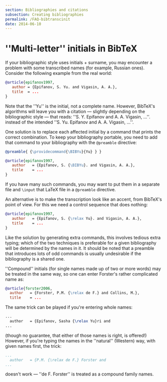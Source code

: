 ```yaml
---
section: Bibliographies and citations
subsection: Creating bibliographies
permalink: /FAQ-bibtranscinit
date: 2014-06-10
---
```


# ''Multi-letter'' initials in BibTeX

If your bibliographic style uses initials&nbsp;+ surname, you may encounter
a problem with some transcribed names (for example, Russian ones).
Consider the following example from the real world:
```bibtex
@article{epifanov1997,
   author = {Epifanov, S. Yu. and Vigasin, A. A.},
   title  = ...
}
```
Note that the ''Yu'' is the initial, not a complete name. However,
BibTeX's algorithms will leave you with a citation&nbsp;&mdash; 
slightly depending on the bibliographic style&nbsp;&mdash; that reads:
''S. Y. Epifanov and A. A. Vigasin, &hellip;''. instead of the intended
''S. Yu. Epifanov and A. A. Vigasin, &hellip;''.

One solution is to replace each affected initial by a command that 
prints the correct combination.  To keep your bibliography portable,
you need to add that command to your bibliography with the
`@preamble` directive:
```bibtex
@preamble{ {\providecommand{\BIBYu}{Yu} } }

@article{epifanov1997,
   author   = {Epifanov, S. {\BIBYu}. and Vigasin, A. A.},
   title    = ...
}
```
If you have many such commands, you may want to put them in a separate
file and `\input` that LaTeX file in a `@preamble`
directive.

An alternative is to make the transcription look like an accent, from
BibTeX's point of view.  For this we need a control sequence that
does nothing:
```bibtex
@article{epifanov1997,
   author   = {Epifanov, S. {\relax Yu}. and Vigasin, A. A.},
   title    = ...
}
```
Like the solution by generating extra commands, this involves tedious
extra typing; which of the two techniques is preferable for a given
bibliography will be determined by the names in it.  It should be
noted that a preamble that introduces lots of odd commands is usually
undesirable if the bibliography is a shared one.

''Compound'' initials (for single names made up of two or more words)
may be treated in the same way, so one can enter Forster's rather
complicated name as:
```bibtex
@article{forster2006,
  author   = {Forster, P.M. {\relax de F.} and Collins, M.},
  title    = ...
```
The same trick can be played if you're entering whole names:
```latex
...
  author   = {Epifanov, Sasha {\relax Yu}ri and
...
```
(though no guarantee, that either of those names is right, is
offered!)
However, if you're typing the names in the ''natural'' (Western) way,
with given names first, the trick:
```bibtex
...
  author   = {P.M. {\relax de F.} Forster and
...
```
doesn't work&nbsp;&mdash; ''de F. Forster'' is treated as a compound family
names.

